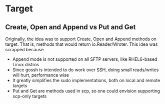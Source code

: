 # Target

## Create, Open and Append vs Put and Get

Originally, the idea was to support Create, Open and Append methods on target. That is, methods that would return io.Reader/Wroter. This idea was scrapped because

* Append mode is not supported on all SFTP servers, like RHEL6-based Linux distros
* Since gossh is intended to do work over SSH, doing small reads/writes will hurt, performance wise
* It greatly simplifies the sudo implementations, both on local and remote targets
* Put and Get are methods used in scp, so one could envision supporting scp-only targets
